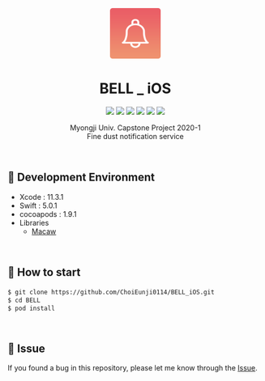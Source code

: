<p align="center">
  <img src="./screenshot/BELLIc.png" width="100"> <br/>
</p>

<h1 align="center"> BELL _ iOS </h1>

<p align="center">
  
  <img src="https://img.shields.io/badge/Capstone-2020-red" />
  <img src="https://img.shields.io/badge/BELL-ff69b4" />
  <img src="https://img.shields.io/badge/swift-5-orange" />
  <img src="https://img.shields.io/badge/Xcode-11.3.1-yellow" />
  <img src="https://img.shields.io/badge/cocoapods-1.9.1-pink" />
  <img src="https://img.shields.io/badge/MJU-blue" />
   
</p>

<p align="center">
  Myongji Univ. Capstone Project 2020-1 <br/> 
  Fine dust notification service
</p>

<br/>

## 📕 Development Environment

- Xcode : 11.3.1
- Swift : 5.0.1
- cocoapods : 1.9.1
- Libraries
  - [Macaw](https://github.com/exyte/Macaw)

<br/>

## 📕 How to start

```
$ git clone https://github.com/ChoiEunji0114/BELL_iOS.git
$ cd BELL
$ pod install
```

<br/>

## 🐛 Issue

If you found a bug in this repository, please let me know through the [Issue](https://github.com/ChoiEunji0114/BELL_iOS/issues).

